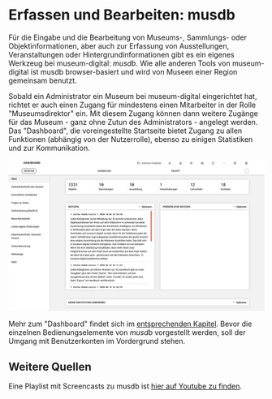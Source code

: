 Erfassen und Bearbeiten: musdb
==============================

Für die Eingabe und die Bearbeitung von Museums-, Sammlungs- oder Objektinformationen, aber auch zur Erfassung von Ausstellungen, Veranstaltungen oder Hintergrundinformationen gibt es ein eigenes Werkzeug bei museum-digital: *musdb*. Wie alle anderen Tools von museum-digital ist musdb browser-basiert und wird von Museen einer Region gemeinsam benutzt.

Sobald ein Administrator ein Museum bei museum-digital eingerichtet hat, richtet er auch einen Zugang für mindestens einen Mitarbeiter in der Rolle "Museumsdirektor" ein. Mit diesem Zugang können dann weitere Zugänge für das Museum - ganz ohne Zutun des Administrators - angelegt werden. Das "Dashboard", die voreingestellte Startseite bietet Zugang zu allen Funktionen (abhängig von der Nutzerrolle), ebenso zu einigen Statistiken und zur Kommunikation.

![Das "Dashboard" von musdb](../assets/musdb/navigation/dashboard.png "Das Dashboard von musdb")

Mehr zum "Dashboard" findet sich im [entsprechenden Kapitel](./UI/Dashboard.md). Bevor die einzelnen Bedienungselemente von *musdb* vorgestellt werden, soll der Umgang mit Benutzerkonten im Vordergrund stehen.

## Weitere Quellen

Eine Playlist mit Screencasts zu musdb ist [hier auf Youtube zu
finden](https://www.youtube.com/playlist?list=PLFbmcALPcmvLtbv38OpjEkHFteP-qhmDY).
